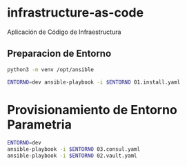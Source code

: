 # infrastructure-as-code
Aplicación de Código de Infraestructura

## Preparacion de Entorno

```sh
python3 -m venv /opt/ansible
```

```sh
ENTORNO=dev ansible-playbook -i $ENTORNO 01.install.yaml
```

# Provisionamiento de Entorno Parametria

```sh
ENTORNO=dev
ansible-playbook -i $ENTORNO 03.consul.yaml
ansible-playbook -i $ENTORNO 02.vault.yaml
```
